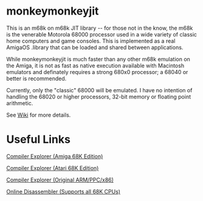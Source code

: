 # monkeymonkeyjit
This is an m68k on m68k JIT library -- for those not in the know, the m68k is the venerable Motorola 68000 processor used in a wide variety of classic home computers and game consoles. This is implemented as a real AmigaOS .library that can be loaded and shared between applications.

While monkeymonkeyjit is much faster than any other m68k emulation on the Amiga, it is not as fast as native execution available with Macintosh emulators and definately requires a strong 680x0 processor; a 68040 or better is recommended.

Currently, only the "classic" 68000 will be emulated. I have no intention of handling the 68020 or higher processors, 32-bit memory or floating point arithmetic.

See [Wiki](https://github.com/nonarkitten/monkeymonkeyjit/wiki) for more details.

# Useful Links
[Compiler Explorer (Amiga 68K Edition)](https://franke.ms/cex)

[Compiler Explorer (Atari 68K Edition)](http://brownbot.mooo.com/)

[Compiler Explorer (Original ARM/PPC/x86)](https://godbolt.org/)

[Online Disassembler (Supports all 68K CPUs)](https://onlinedisassembler.com/odaweb/)
